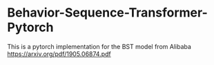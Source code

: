 # Behavior-Sequence-Transformer-Pytorch
This is a pytorch implementation for the BST model from Alibaba https://arxiv.org/pdf/1905.06874.pdf
